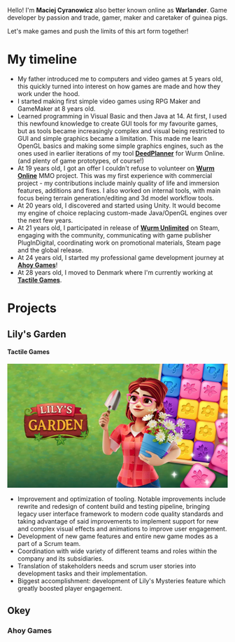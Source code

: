 ﻿Hello! I'm **Maciej Cyranowicz** also better known online as **Warlander**. Game developer by passion and trade, gamer, maker and caretaker of guinea pigs.

Let's make games and push the limits of this art form together!

# My timeline

* My father introduced me to computers and video games at 5 years old, this quickly turned into interest on how games are made and how they work under the hood.
* I started making first simple video games using RPG Maker and GameMaker at 8 years old.
* Learned programming in Visual Basic and then Java at 14. At first, I used this newfound knowledge to create GUI tools for my favourite games, but as tools became increasingly complex and visual being restricted to GUI and simple graphics became a limitation. This made me learn OpenGL basics and making some simple graphics engines, such as the ones used in earlier iterations of my tool [**DeedPlanner**](https://github.com/Warlander/DeedPlanner-2) for Wurm Online. (and plenty of game prototypes, of course!)
* At 19 years old, I got an offer I couldn't refuse to volunteer on [**Wurm Online**](https://www.wurmonline.com) MMO project. This was my first experience with commercial project - my contributions include mainly quality of life and immersion features, additions and fixes. I also worked on internal tools, with main focus being terrain generation/editing and 3d model workflow tools.
* At 20 years old, I discovered and started using Unity. It would become my engine of choice replacing custom-made Java/OpenGL engines over the next few years.
* At 21 years old, I participated in release of [**Wurm Unlimited**](https://store.steampowered.com/app/366220/Wurm_Unlimited/) on Steam, engaging with the community, communicating with game publisher PlugInDigital, coordinating work on promotional materials, Steam page and the global release.
* At 24 years old, I started my professional game development journey at [**Ahoy Games**](https://www.ahoygames.com)!
* At 28 years old, I moved to Denmark where I'm currently working at [**Tactile Games**](https://tactilegames.com).

# Projects

## Lily's Garden
#### Tactile Games
[![Lily's Garden](/assets/img/LG2.webp)](https://play.google.com/store/apps/details?id=dk.tactile.lilysgarden&hl=en)

* Improvement and optimization of tooling. Notable improvements include rewrite and redesign of content build and testing pipeline, bringing legacy user interface framework to modern code quality standards and taking advantage of said improvements to implement support for new and complex visual effects and animations to improve user engagement.
* Development of new game features and entire new game modes as a part of a Scrum team.
* Coordination with wide variety of different teams and roles within the company and its subsidiaries.
* Translation of stakeholders needs and scrum user stories into development tasks and their implementation.
* Biggest accomplishment: development of Lily's Mysteries feature which greatly boosted player engagement.

## Okey
### Ahoy Games
